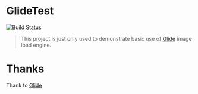 # GlideTest
[![Build Status](https://travis-ci.org/haoxunwang/GlideTest.svg)](https://travis-ci.org/haoxunwang/GlideTest)
> This project is just only used to demonstrate basic use of [Glide](https://github.com/bumptech/glide) image load engine.

# Thanks
Thank to [Glide](https://github.com/bumptech/glide)
